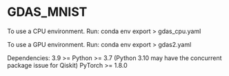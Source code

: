 # GDAS_MNIST

To use a CPU environment. Run: conda env export > gdas_cpu.yaml

To use a GPU environment. Run: conda env export > gdas2.yaml


Dependencies:
3.9 >= Python >= 3.7 (Python 3.10 may have the concurrent package issue for Qiskit)
PyTorch >= 1.8.0
